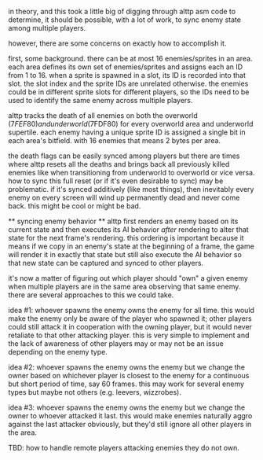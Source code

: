in theory, and this took a little big of digging through alttp asm code to determine, it should be possible, with a lot of work, to sync enemy state among multiple players.

however, there are some concerns on exactly how to accomplish it.

first, some background. there can be at most 16 enemies/sprites in an area. each area defines its own set of enemies/sprites and assigns each an ID from 1 to 16. when a sprite is spawned in a slot, its ID is recorded into that slot. the slot index and the sprite IDs are unrelated otherwise. the enemies could be in different sprite slots for different players, so the IDs need to be used to identify the same enemy across multiple players.

alttp tracks the death of all enemies on both the overworld ($7FEF80) and underworld ($7FDF80) for every overworld area and underworld supertile. each enemy having a unique sprite ID is assigned a single bit in each area's bitfield. with 16 enemies that means 2 bytes per area.

the death flags can be easily synced among players but there are times where alttp resets all the deaths and brings back all previously killed enemies like when transitioning from underworld to overworld or vice versa. how to sync this full reset (or if it's even desirable to sync) may be problematic. if it's synced additively (like most things), then inevitably every enemy on every screen will wind up permanently dead and never come back. this might be cool or might be bad.

** syncing enemy behavior **
alttp first renders an enemy based on its current state and then executes its AI behavior _after_ rendering to alter that state for the next frame's rendering. this ordering is important because it means if we copy in an enemy's state at the beginning of a frame, the game will render it in exactly that state but still also execute the AI behavior so that new state can be captured and synced to other players.

it's now a matter of figuring out which player should "own" a given enemy when multiple players are in the same area observing that same enemy. there are several approaches to this we could take.

idea #1: whoever spawns the enemy owns the enemy for all time. this would make the enemy only be aware of the player who spawned it; other players could still attack it in cooperation with the owning player, but it would never retaliate to that other attacking player. this is very simple to implement and the lack of awareness of other players may or may not be an issue depending on the enemy type.

idea #2: whoever spawns the enemy owns the enemy but we change the owner based on whichever player is closest to the enemy for a continuous but short period of time, say 60 frames. this may work for several enemy types but maybe not others (e.g. leevers, wizzrobes).

idea #3: whoever spawns the enemy owns the enemy but we change the owner to whoever attacked it last. this would make enemies naturally aggro against the last attacker obviously, but they'd still ignore all other players in the area.

TBD: how to handle remote players attacking enemies they do not own.
